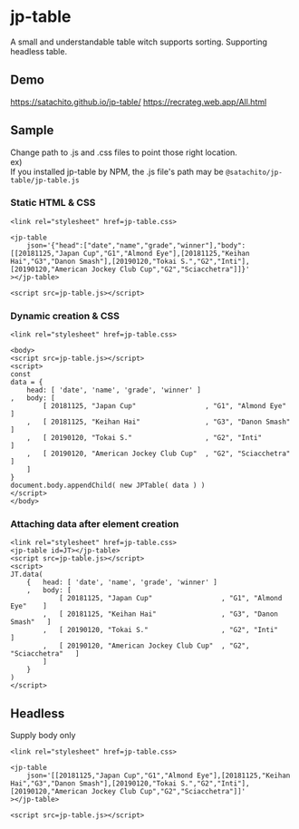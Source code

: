 # jp-table

A small and understandable table witch supports sorting.
Supporting headless table.

## Demo

https://satachito.github.io/jp-table/
https://recrateg.web.app/All.html

## Sample

Change path to .js and .css files to point those right location.<br>
ex)<br>
If you installed jp-table by NPM, the .js file's path may be `@satachito/jp-table/jp-table.js`<br>

### Static HTML & CSS

```
<link rel="stylesheet" href=jp-table.css>

<jp-table
	json='{"head":["date","name","grade","winner"],"body":[[20181125,"Japan Cup","G1","Almond Eye"],[20181125,"Keihan Hai","G3","Danon Smash"],[20190120,"Tokai S.","G2","Inti"],[20190120,"American Jockey Club Cup","G2","Sciacchetra"]]}'
></jp-table>

<script src=jp-table.js></script>
```

### Dynamic creation & CSS

```
<link rel="stylesheet" href=jp-table.css>

<body>
<script src=jp-table.js></script>
<script>
const
data = {
	head: [ 'date', 'name', 'grade', 'winner' ]
,	body: [
		[ 20181125, "Japan Cup" 				, "G1", "Almond Eye"	]
	,	[ 20181125, "Keihan Hai"				, "G3", "Danon Smash"	]
	,	[ 20190120, "Tokai S."					, "G2", "Inti"			]
	,	[ 20190120, "American Jockey Club Cup"	, "G2", "Sciacchetra"	]
	]
}
document.body.appendChild( new JPTable( data ) )
</script>
</body>
```

### Attaching data after element creation

```
<link rel="stylesheet" href=jp-table.css>
<jp-table id=JT></jp-table>
<script src=jp-table.js></script>
<script>
JT.data(
	{	head: [ 'date', 'name', 'grade', 'winner' ]
	,	body: [
			[ 20181125, "Japan Cup" 				, "G1", "Almond Eye"	]
		,	[ 20181125, "Keihan Hai"				, "G3", "Danon Smash"	]
		,	[ 20190120, "Tokai S."					, "G2", "Inti"			]
		,	[ 20190120, "American Jockey Club Cup"	, "G2", "Sciacchetra"	]
		]
	}
)
</script>
```

## Headless

Supply body only

```
<link rel="stylesheet" href=jp-table.css>

<jp-table
	json='[[20181125,"Japan Cup","G1","Almond Eye"],[20181125,"Keihan Hai","G3","Danon Smash"],[20190120,"Tokai S.","G2","Inti"],[20190120,"American Jockey Club Cup","G2","Sciacchetra"]]'
></jp-table>

<script src=jp-table.js></script>
```
